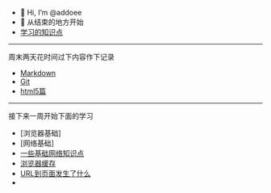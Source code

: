 - 👋 Hi, I’m @addoee
- 🌱 从结束的地方开始
- [学习的知识点](https://github.com/addoee/daily/blob/master/s01.md)
***
周末两天花时间过下内容作下记录
- [Markdown](https://github.com/addoee/daily/blob/master/Markdown/Markdown.md)
- [Git](https://github.com/addoee/daily/blob/master/git/Git.md)
- [html5篇](https://github.com/addoee/daily/blob/master/HTML5/HTML5%E7%AF%87.md)
***
接下来一周开始下面的学习
- [浏览器基础]
- [网络基础]
- [一些基础网络知识点](https://github.com/addoee/daily/blob/master/%E6%B5%8F%E8%A7%88%E5%99%A8%E7%BD%91%E7%BB%9C/%E4%B8%80%E4%BA%9B%E7%BD%91%E7%BB%9C%E5%9F%BA%E7%A1%80.md)
- [浏览器缓存](https://github.com/addoee/daily/blob/master/%E6%B5%8F%E8%A7%88%E5%99%A8%E7%BD%91%E7%BB%9C/%E6%B5%8F%E8%A7%88%E5%99%A8%E7%BC%93%E5%AD%98.md)
- [URL到页面发生了什么](https://github.com/addoee/daily/blob/master/%E6%B5%8F%E8%A7%88%E5%99%A8%E7%BD%91%E7%BB%9C/%E8%BE%93%E5%85%A5url%E5%88%B0%E9%A1%B5%E9%9D%A2%E5%8F%91%E7%94%9F%E4%BA%86%E4%BB%80%E4%B9%88.md)
-




